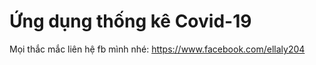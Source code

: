 # Ứng dụng thống kê Covid-19
Mọi thắc mắc liên hệ fb mình nhé: https://www.facebook.com/ellaly204



